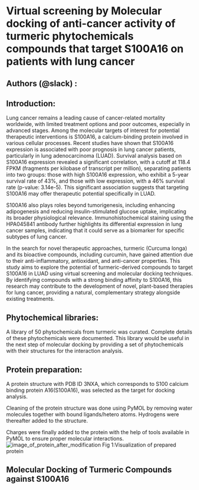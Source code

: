 # Virtual screening by Molecular docking of anti-cancer activity of turmeric phytochemicals compounds that target S100A16 on patients with lung cancer
## Authors (@slack) :
## Introduction:
Lung cancer remains a leading cause of cancer-related mortality worldwide, with limited treatment options and poor outcomes, especially in advanced stages. Among the molecular targets of interest for potential therapeutic interventions is S100A16, a calcium-binding protein involved in various cellular processes. Recent studies have shown that S100A16 expression is associated with poor prognosis in lung cancer patients, particularly in lung adenocarcinoma (LUAD). Survival analysis based on S100A16 expression revealed a significant correlation, with a cutoff at 118.4 FPKM (fragments per kilobase of transcript per million), separating patients into two groups: those with high S100A16 expression, who exhibit a 5-year survival rate of 43%, and those with low expression, with a 46% survival rate (p-value: 3.14e-5). This significant association suggests that targeting S100A16 may offer therapeutic potential specifically in LUAD.

S100A16 also plays roles beyond tumorigenesis, including enhancing adipogenesis and reducing insulin-stimulated glucose uptake, implicating its broader physiological relevance. Immunohistochemical staining using the HPA045841 antibody further highlights its differential expression in lung cancer samples, indicating that it could serve as a biomarker for specific subtypes of lung cancer.

In the search for novel therapeutic approaches, turmeric (Curcuma longa) and its bioactive compounds, including curcumin, have gained attention due to their anti-inflammatory, antioxidant, and anti-cancer properties. This study aims to explore the potential of turmeric-derived compounds to target S100A16 in LUAD using virtual screening and molecular docking techniques. By identifying compounds with a strong binding affinity to S100A16, this research may contribute to the development of novel, plant-based therapies for lung cancer, providing a natural, complementary strategy alongside existing treatments.

## Phytochemical libraries:
A library of 50 phytochemicals from turmeric was curated. Complete details of these phytochemicals were documented. This library would be useful in the next step of molecular docking by providing a set of phytochemicals with their structures for the interaction analysis.

## Protein preparation:
A protein structure with PDB ID 3NXA, which corresponds to S100 calcium binding protein A16(S100A16), was selected as the target for docking analysis.

Cleaning of the protein structure was done using PyMOL by removing water molecules together with bound ligands/hetero atoms. Hydrogens were thereafter added to the structure.

Charges were finally added to the protein with the help of tools available in PyMOL to ensure proper molecular interactions.
![image_of_protein_after_modification](https://github.com/user-attachments/assets/50ae75c8-a04b-49d7-929e-25941b18510f) Fig 1:Visualization of prepared protein

## Molecular Docking of Turmeric Compounds against S100A16
 
